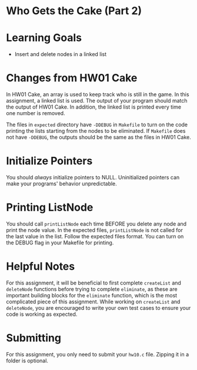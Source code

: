 # Who Gets the Cake (Part 2)

Learning Goals 
==============

* Insert and delete nodes in a linked list 

Changes from HW01 Cake
=====================

In HW01 Cake, an array is used to keep track who is still in the
game. In this assignment, a linked list is used.  The output of your
program should match the output of HW01 Cake. In addition, the linked
list is printed every time one number is removed.

The files in `expected` directory have `-DDEBUG` in `Makefile` to turn
on the code printing the lists starting from the nodes to be
eliminated.  If `Makefile` does not have `-DDEBUG`, the outputs should
be the same as the files in HW01 Cake.

Initialize Pointers
===================

You should *always* initialize pointers to NULL.  Uninitialized
pointers can make your programs' behavior unpredictable. 

Printing ListNode
===================

You should call `printListNode` each time BEFORE you delete any node 
and print the node value. In the expected files, `printListNode` is not
called for the last value in the list. Follow the 
expected files format. You can turn on the DEBUG flag in your Makefile
for printing.

Helpful Notes
==========================
For this assignment, it will be beneficial to first complete `createList` 
and `deleteNode` functions before trying to complete `eliminate`, as 
these are important building blocks for the `eliminate` function, 
which is the most complicated piece of this assignment. While working on `createList` 
and `deleteNode`, you are encouraged to write your own test cases to ensure your code is working as expected.

Submitting
==========================
For this assignment, you only need to submit your `hw10.c` file. Zipping it in a folder is optional.